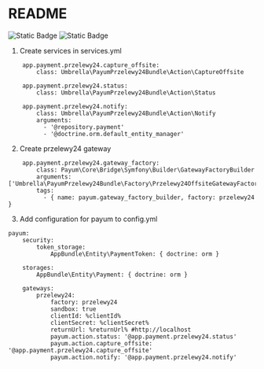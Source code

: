 # README #
![Static Badge](https://img.shields.io/badge/PHP-8.x-000000?logo=php)
![Static Badge](https://img.shields.io/badge/Symfony-5.4-000000?logo=symfony)

1. Create services in services.yml
```
    app.payment.przelewy24.capture_offsite:
        class: Umbrella\PayumPrzelewy24Bundle\Action\CaptureOffsite

    app.payment.przelewy24.status:
        class: Umbrella\PayumPrzelewy24Bundle\Action\Status

    app.payment.przelewy24.notify:
        class: Umbrella\PayumPrzelewy24Bundle\Action\Notify
        arguments:
          - '@repository.payment'
          - '@doctrine.orm.default_entity_manager'
```

2. Create przelewy24 gateway

```
    app.payment.przelewy24.gateway_factory:
        class: Payum\Core\Bridge\Symfony\Builder\GatewayFactoryBuilder
        arguments: ['Umbrella\PayumPrzelewy24Bundle\Factory\Przelewy24OffsiteGatewayFactory']
        tags:
          - { name: payum.gateway_factory_builder, factory: przelewy24 }
```

3. Add configuration for payum to config.yml
```
payum:
    security:
        token_storage:
            AppBundle\Entity\PaymentToken: { doctrine: orm }

    storages:
        AppBundle\Entity\Payment: { doctrine: orm }

    gateways:
        przelewy24:
            factory: przelewy24
            sandbox: true
            clientId: %clientId%
            clientSecret: %clientSecret% 
            returnUrl: %returnUrl% #http://localhost
            payum.action.status: '@app.payment.przelewy24.status'
            payum.action.capture_offsite: '@app.payment.przelewy24.capture_offsite'
            payum.action.notify: '@app.payment.przelewy24.notify'
```
